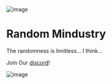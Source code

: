 ![image](https://raw.githubusercontent.com/sporrus/randomMindustry/master/assets/icon.png)
# Random Mindustry
The randomness is limitless... I think...

Join Our [discord](https://discord.gg/ztC6WJUxZK)!

![image](https://raw.githubusercontent.com/sporrus/randomMindustry/master/assets/sprites/soppa.png)
